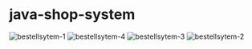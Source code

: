 # java-shop-system

![bestellsytem-1](https://github.com/AlexanderLeonidasGuenzel/java-shop-system/assets/113258245/847dbd88-749c-4679-a1df-b576fc1ea62b)
![bestellsytem-4](https://github.com/AlexanderLeonidasGuenzel/java-shop-system/assets/113258245/47fb490d-38c2-4599-ad24-f78a0daeb054)
![bestellsytem-3](https://github.com/AlexanderLeonidasGuenzel/java-shop-system/assets/113258245/08595061-c495-47ae-a2f6-93192a8d8e74)
![bestellsytem-2](https://github.com/AlexanderLeonidasGuenzel/java-shop-system/assets/113258245/7e4c804d-f2fb-4e78-a1f5-37ba1706bac9)
